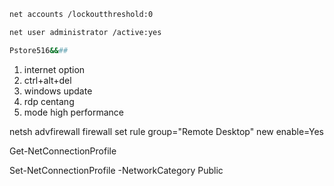 ```bash
net accounts /lockoutthreshold:0
```
```bash
net user administrator /active:yes
```
```bash
Pstore516&&##
```

1. internet option
2. ctrl+alt+del
3. windows update
4. rdp centang
5. mode high performance

netsh advfirewall firewall set rule group="Remote Desktop" new enable=Yes

Get-NetConnectionProfile

Set-NetConnectionProfile -NetworkCategory Public

